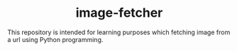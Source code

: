 # <div align="center"> image-fetcher </div>
This repository is intended for learning purposes which fetching image from a url using Python programming.
